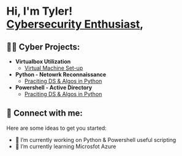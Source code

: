 <h1>Hi, I'm Tyler! <br/><a href="https://github.com/TylerGeragi"><a href="https://www.linkedin.com/in/tylergeragi/">Cybersecurity Enthusiast</a>, 

<h2>👨‍💻 Cyber Projects:</h2>

- <b>Virtualbox Utilization </b>
  - [Virtual Machine Set-up](https://github.com/TylerGeragi/VirtualBox)
- <b>Python - Netowrk Reconnaissance </b>
  - [Praciting DS & Algos in Python](https://github.com/joshmadakor1/Algorithms-Practice)
- <b>Powershell - Active Directory</b>
  - [Praciting DS & Algos in Python](https://github.com/joshmadakor1/Algorithms-Practice)


<h2> 🤳 Connect with me:</h2>


Here are some ideas to get you started:

- 🔭 I’m currently working on Python & Powershell useful scripting
- 🌱 I’m currently learning Microsfot Azure
